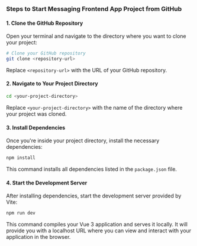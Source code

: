 

### Steps to Start Messaging Frontend App Project  from GitHub

#### 1. Clone the GitHub Repository

Open your terminal and navigate to the directory where you want to clone your project:

```bash
# Clone your GitHub repository
git clone <repository-url>
```

Replace `<repository-url>` with the URL of your GitHub repository.

#### 2. Navigate to Your Project Directory

```bash
cd <your-project-directory>
```

Replace `<your-project-directory>` with the name of the directory where your project was cloned.

#### 3. Install Dependencies

Once you're inside your project directory, install the necessary dependencies:

```bash
npm install
```

This command installs all dependencies listed in the `package.json` file.

#### 4. Start the Development Server

After installing dependencies, start the development server provided by Vite:

```bash
npm run dev
```

This command compiles your Vue 3 application and serves it locally. It will provide you with a localhost URL where you can view and interact with your application in the browser.
